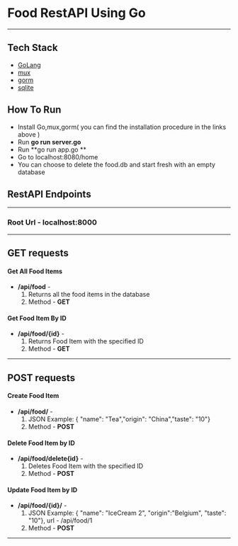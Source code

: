# Food RestAPI Using Go
****************************************************
## Tech Stack
* [GoLang](https://golang.org/)
* [mux](https://github.com/gorilla/mux)
* [gorm](https://github.com/jinzhu/gorm)
* [sqlite](https://www.sqlite.org/index.html)

## How To Run

* Install Go,mux,gorm( you can find the installation procedure in the links above )
* Run **go run server.go**
* Run **go run app.go **
* Go to localhost:8080/home
* You can choose to delete the food.db and start fresh with an empty database


## RestAPI Endpoints
****************************************************
### Root Url - localhost:8000

****************************************************
## GET requests

#### Get All Food Items
* **/api/food** - 
  1. Returns all the food items in the database
  2. Method - **GET**

#### Get Food Item By ID
* **/api/food/{id}** -
  1. Returns Food Item with the specified ID
  2. Method - **GET**
  
****************************************************
## POST requests

#### Create Food Item
* **/api/food/** -
  1. JSON Example: { 	"name": "Tea","origin": "China","taste": "10"}
  2. Method - **POST**

#### Delete Food Item by ID
* **/api/food/delete{id}** -
  1. Deletes Food Item with the specified ID
  2. Method - **POST**

#### Update Food Item by ID
* **/api/food/{id}/** -
  1. JSON Example: { "name": "IceCream 2", "origin":"Belgium", "taste": "10"}, url - /api/food/1
  2. Method - **POST**
****************************************************
  
  
